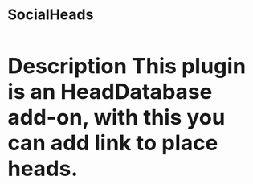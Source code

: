 <b><a><h1>SocialHeads
  <b><a><h2>Description
    <b>This plugin is an HeadDatabase add-on, with this you can add link to place heads.
      
  

